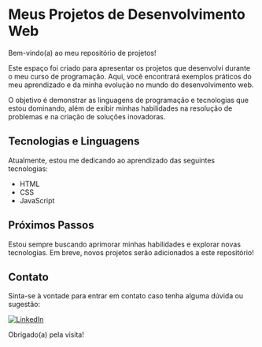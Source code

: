 # Meus Projetos de Desenvolvimento Web

Bem-vindo(a) ao meu repositório de projetos!

Este espaço foi criado para apresentar os projetos que desenvolvi durante o meu curso de programação. Aqui, você encontrará exemplos práticos do meu aprendizado e da minha evolução no mundo do desenvolvimento web.

O objetivo é demonstrar as linguagens de programação e tecnologias que estou dominando, além de exibir minhas habilidades na resolução de problemas e na criação de soluções inovadoras.

## Tecnologias e Linguagens

Atualmente, estou me dedicando ao aprendizado das seguintes tecnologias:

*   HTML
*   CSS
*   JavaScript

## Próximos Passos

Estou sempre buscando aprimorar minhas habilidades e explorar novas tecnologias. Em breve, novos projetos serão adicionados a este repositório!

## Contato

Sinta-se à vontade para entrar em contato caso tenha alguma dúvida ou sugestão:

<a href="https://www.linkedin.com/in/alexandre-ueda/">![LinkedIn](https://img.shields.io/badge/linkedin-%230077B5.svg?style=for-the-badge&logo=linkedin&logoColor=white)</a>

Obrigado(a) pela visita!
